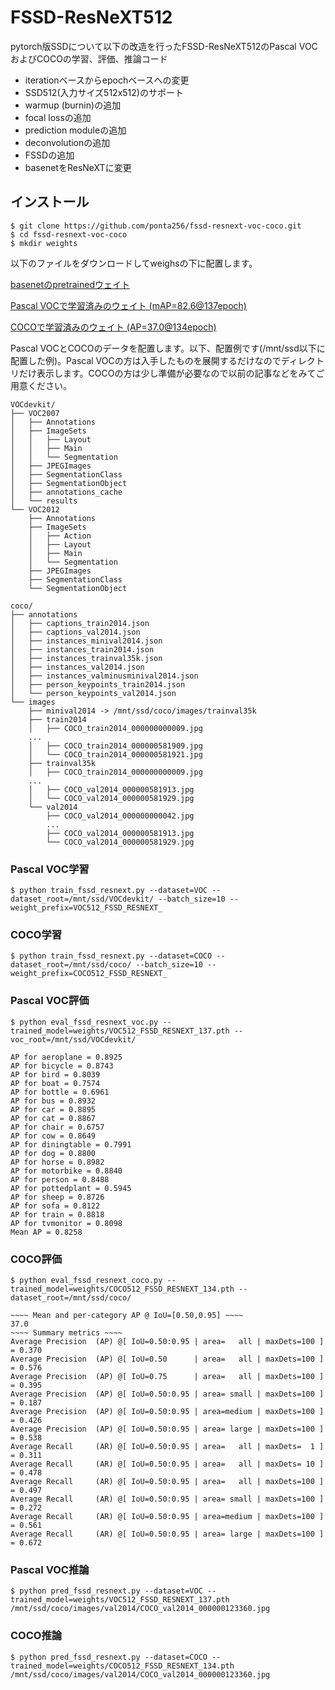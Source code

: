 # FSSD-ResNeXT512

pytorch版SSDについて以下の改造を行ったFSSD-ResNeXT512のPascal VOCおよびCOCOの学習、評価、推論コード

* iterationベースからepochベースへの変更
* SSD512(入力サイズ512x512)のサポート
* warmup (burnin)の追加
* focal lossの追加
* prediction moduleの追加
* deconvolutionの追加
* FSSDの追加
* basenetをResNeXTに変更

## インストール

    $ git clone https://github.com/ponta256/fssd-resnext-voc-coco.git
    $ cd fssd-resnext-voc-coco
    $ mkdir weights

以下のファイルをダウンロードしてweighsの下に配置します。

[basenetのpretrainedウェイト](https://drive.google.com/open?id=1k0SXQbr4SR2-GYa0CXb-QRvBNFj9y7Ft)

[Pascal VOCで学習済みのウェイト (mAP=82.6@137epoch)](https://drive.google.com/open?id=1LILDY-tMxFSOOd3UdqrQHyQqs_ZO8ljp)

[COCOで学習済みのウェイト (AP=37.0@134epoch)](https://drive.google.com/open?id=1ErwmylDT286pjJEP2viy59ohO3voTK3V)

Pascal VOCとCOCOのデータを配置します。以下、配置例です(/mnt/ssd以下に配置した例)。Pascal VOCの方は入手したものを展開するだけなのでディレクトリだけ表示します。COCOの方は少し準備が必要なので以前の記事などをみてご用意ください。

    VOCdevkit/
    ├── VOC2007
    │   ├── Annotations
    │   ├── ImageSets
    │   │   ├── Layout
    │   │   ├── Main
    │   │   └── Segmentation
    │   ├── JPEGImages
    │   ├── SegmentationClass
    │   ├── SegmentationObject
    │   ├── annotations_cache
    │   └── results
    └── VOC2012
        ├── Annotations
        ├── ImageSets
        │   ├── Action
        │   ├── Layout
        │   ├── Main
        │   └── Segmentation
        ├── JPEGImages
        ├── SegmentationClass
        └── SegmentationObject

    coco/
    ├── annotations
    │   ├── captions_train2014.json
    │   ├── captions_val2014.json
    │   ├── instances_minival2014.json
    │   ├── instances_train2014.json
    │   ├── instances_trainval35k.json
    │   ├── instances_val2014.json
    │   ├── instances_valminusminival2014.json
    │   ├── person_keypoints_train2014.json
    │   └── person_keypoints_val2014.json
    └── images
        ├── minival2014 -> /mnt/ssd/coco/images/trainval35k
        ├── train2014
        │   ├── COCO_train2014_000000000009.jpg
        ...
        │   ├── COCO_train2014_000000581909.jpg
        │   └── COCO_train2014_000000581921.jpg
        ├── trainval35k
        │   ├── COCO_train2014_000000000009.jpg
        ...
        │   ├── COCO_val2014_000000581913.jpg
        │   └── COCO_val2014_000000581929.jpg
        └── val2014
            ├── COCO_val2014_000000000042.jpg
            ...
            ├── COCO_val2014_000000581913.jpg
            └── COCO_val2014_000000581929.jpg

### Pascal VOC学習

    $ python train_fssd_resnext.py --dataset=VOC --dataset_root=/mnt/ssd/VOCdevkit/ --batch_size=10 --weight_prefix=VOC512_FSSD_RESNEXT_

### COCO学習

    $ python train_fssd_resnext.py --dataset=COCO --dataset_root=/mnt/ssd/coco/ --batch_size=10 --weight_prefix=COCO512_FSSD_RESNEXT_

### Pascal VOC評価

    $ python eval_fssd_resnext_voc.py --trained_model=weights/VOC512_FSSD_RESNEXT_137.pth --voc_root=/mnt/ssd/VOCdevkit/
    
    AP for aeroplane = 0.8925
    AP for bicycle = 0.8743
    AP for bird = 0.8039
    AP for boat = 0.7574
    AP for bottle = 0.6961
    AP for bus = 0.8932
    AP for car = 0.8895
    AP for cat = 0.8867
    AP for chair = 0.6757
    AP for cow = 0.8649
    AP for diningtable = 0.7991
    AP for dog = 0.8800
    AP for horse = 0.8982
    AP for motorbike = 0.8840
    AP for person = 0.8488
    AP for pottedplant = 0.5945
    AP for sheep = 0.8726
    AP for sofa = 0.8122
    AP for train = 0.8818
    AP for tvmonitor = 0.8098
    Mean AP = 0.8258

### COCO評価

    $ python eval_fssd_resnext_coco.py --trained_model=weights/COCO512_FSSD_RESNEXT_134.pth --dataset_root=/mnt/ssd/coco/
    
    ~~~~ Mean and per-category AP @ IoU=[0.50,0.95] ~~~~
    37.0
    ~~~~ Summary metrics ~~~~
    Average Precision  (AP) @[ IoU=0.50:0.95 | area=   all | maxDets=100 ] = 0.370
    Average Precision  (AP) @[ IoU=0.50      | area=   all | maxDets=100 ] = 0.576
    Average Precision  (AP) @[ IoU=0.75      | area=   all | maxDets=100 ] = 0.395
    Average Precision  (AP) @[ IoU=0.50:0.95 | area= small | maxDets=100 ] = 0.187
    Average Precision  (AP) @[ IoU=0.50:0.95 | area=medium | maxDets=100 ] = 0.426
    Average Precision  (AP) @[ IoU=0.50:0.95 | area= large | maxDets=100 ] = 0.538
    Average Recall     (AR) @[ IoU=0.50:0.95 | area=   all | maxDets=  1 ] = 0.311
    Average Recall     (AR) @[ IoU=0.50:0.95 | area=   all | maxDets= 10 ] = 0.478
    Average Recall     (AR) @[ IoU=0.50:0.95 | area=   all | maxDets=100 ] = 0.497
    Average Recall     (AR) @[ IoU=0.50:0.95 | area= small | maxDets=100 ] = 0.272
    Average Recall     (AR) @[ IoU=0.50:0.95 | area=medium | maxDets=100 ] = 0.561
    Average Recall     (AR) @[ IoU=0.50:0.95 | area= large | maxDets=100 ] = 0.672

### Pascal VOC推論

    $ python pred_fssd_resnext.py --dataset=VOC --trained_model=weights/VOC512_FSSD_RESNEXT_137.pth /mnt/ssd/coco/images/val2014/COCO_val2014_000000123360.jpg

### COCO推論

    $ python pred_fssd_resnext.py --dataset=COCO --trained_model=weights/COCO512_FSSD_RESNEXT_134.pth /mnt/ssd/coco/images/val2014/COCO_val2014_000000123360.jpg
